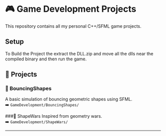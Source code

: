 # 🎮 Game Development Projects

This repository contains all my personal C++/SFML game projects.

## Setup
To Build the Project the extract the DLL.zip and move all the dlls near the compiled binary and then run the game.

## 🚀 Projects

### 🔹 BouncingShapes
A basic simulation of bouncing geometric shapes using SFML.  
➡️ `GameDevelopment/BouncingShapes/`


###🔹 ShapeWars
Inspired from geometry wars.  
➡️ `GameDevelopment/ShapeWars/`

---
